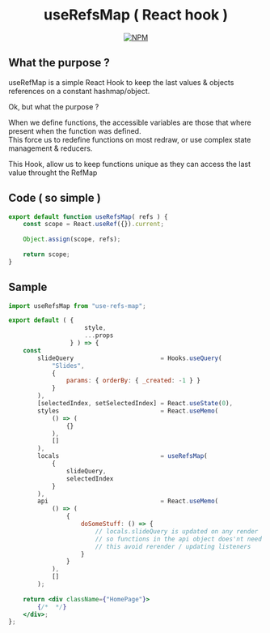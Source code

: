 <h1 align="center">
 useRefsMap ( React hook )
</h1>
<p align="center">
<a href="https://www.npmjs.com/package/use-refs-map">
<img src="https://img.shields.io/npm/v/use-refs-map.svg" alt="NPM" /></a>
</p>

## What the purpose ?

useRefMap is a simple React Hook to keep the last values & objects references on a constant hashmap/object.

Ok, but what the purpose ?

When we define functions, the accessible variables are those that where present when the function was defined.<br/>
This force us to redefine functions on most redraw, or use complex state management & reducers.

This Hook, allow us to keep functions unique as they can access the last value throught the RefMap

## Code ( so simple )

```jsx
export default function useRefsMap( refs ) {
	const scope = React.useRef({}).current;
	
	Object.assign(scope, refs);
	
	return scope;
}
```

## Sample

```jsx
import useRefsMap from "use-refs-map";

export default ( {
	                 style,
	                 ...props
                 } ) => {
	const
		slideQuery                        = Hooks.useQuery(
			"Slides",
			{
				params: { orderBy: { _created: -1 } }
			}
		),
		[selectedIndex, setSelectedIndex] = React.useState(0),
		styles                            = React.useMemo(
			() => (
				{}
			),
			[]
		),
		locals                            = useRefsMap(
			{
				slideQuery,
				selectedIndex
			}
		),
		api                               = React.useMemo(
			() => (
				{
					doSomeStuff: () => {
						// locals.slideQuery is updated on any render
						// so functions in the api object does'nt need to be re-created
						// this avoid rerender / updating listeners 
					}
				}
			),
			[]
		);
	
	return <div className={"HomePage"}>
		{/*  */}
	</div>;
};
```
